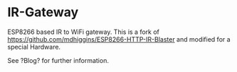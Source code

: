 # IR-Gateway

ESP8266 based IR to WiFi gateway. This is a fork of https://github.com/mdhiggins/ESP8266-HTTP-IR-Blaster and modified for a special Hardware.

See ?Blog? for further information.